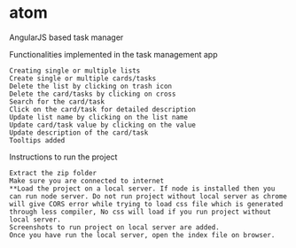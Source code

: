 # atom
AngularJS based task manager

Functionalities implemented in the task management app

	Creating single or multiple lists
	Create single or multiple cards/tasks
	Delete the list by clicking on trash icon
	Delete the card/tasks by clicking on cross
	Search for the card/task
	Click on the card/task for detailed description
  	Update list name by clicking on the list name
  	Update card/task value by clicking on the value
  	Update description of the card/task
  	Tooltips added

Instructions to run the project

    Extract the zip folder
    Make sure you are connected to internet
    **Load the project on a local server. If node is installed then you can run node server. Do not run project without local server as chrome will give CORS error while trying to load css file which is generated through less compiler, No css will load if you run project without local server.
    Screenshots to run project on local server are added.
    Once you have run the local server, open the index file on browser.
